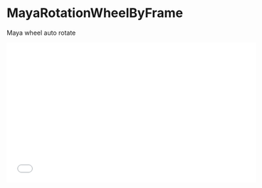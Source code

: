 # MayaRotationWheelByFrame
Maya wheel auto rotate
<iframe width="560" height="315" src="[[https://www.youtube.com/embed/VIDEO_ID](https://www.youtube.com/watch?v=f9E4QyRmIQk)](https://www.youtube.com/watch?v=f9E4QyRmIQk)" frameborder="0" allow="autoplay; encrypted-media" allowfullscreen></iframe>
